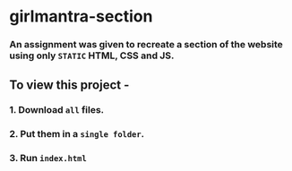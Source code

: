 # girlmantra-section
### An assignment was given to recreate a section of the website using only `STATIC` HTML, CSS and JS.
## To view this project -
### 1. Download `all` files.
### 2. Put them in a `single folder`.
### 3. Run `index.html`
